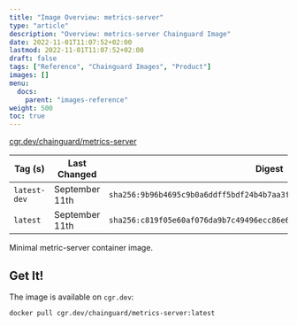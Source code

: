 ```yaml
---
title: "Image Overview: metrics-server"
type: "article"
description: "Overview: metrics-server Chainguard Image"
date: 2022-11-01T11:07:52+02:00
lastmod: 2022-11-01T11:07:52+02:00
draft: false
tags: ["Reference", "Chainguard Images", "Product"]
images: []
menu:
  docs:
    parent: "images-reference"
weight: 500
toc: true
---
```


[cgr.dev/chainguard/metrics-server](https://github.com/chainguard-images/images/tree/main/images/metrics-server)

| Tag (s)       | Last Changed   | Digest                                                                    |
|---------------|----------------|---------------------------------------------------------------------------|
|  `latest-dev` | September 11th | `sha256:9b96b4695c9b0a6ddff5bdf24b4b7aa3f24b8968a2d966338a610776cee9af9a` |
|  `latest`     | September 11th | `sha256:c819f05e60af076da9b7c49496ecc86e6e070f7043c28191c70ebd748c0d50f7` |



Minimal metric-server container image.

## Get It!

The image is available on `cgr.dev`:

```
docker pull cgr.dev/chainguard/metrics-server:latest
```

